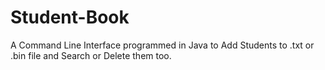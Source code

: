 # Student-Book
A Command Line Interface programmed in Java to Add Students to .txt or .bin file and Search or Delete them too.
